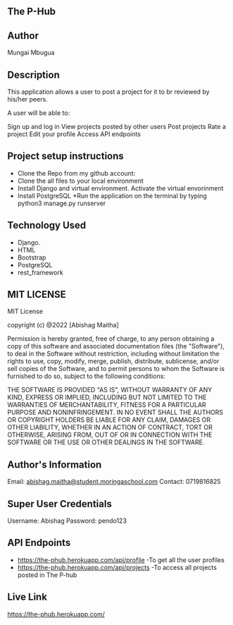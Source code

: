 ## The P-Hub

## Author
Mungai Mbugua

## Description
This application allows a user to post a project for it to br reviewed by his/her peers.

A user will be able to:

Sign up and log in
View projects posted by other users
Post projects
Rate a project
Edit your profile
Access API endpoints

## Project setup instructions
* Clone the Repo from my github account: 
* Clone the all files to your local environment
* Install Django and virtual environment. Activate the virtual envorinment
* Install PostgreSQL
*Run the application on the terminal by typing python3 manage.py runserver

## Technology Used
* Django.
* HTML
* Bootstrap
* PostgreSQL
* rest_framework

## MIT LICENSE
MIT License

copyright (c) @2022 [Abishag Maitha]

Permission is hereby granted, free of charge, to any person obtaining a copy
of this software and associated documentation files (the "Software"), to deal
in the Software without restriction, including without limitation the rights
to use, copy, modify, merge, publish, distribute, sublicense, and/or sell
copies of the Software, and to permit persons to whom the Software is
furnished to do so, subject to the following conditions:


THE SOFTWARE IS PROVIDED "AS IS", WITHOUT WARRANTY OF ANY KIND, EXPRESS OR
IMPLIED, INCLUDING BUT NOT LIMITED TO THE WARRANTIES OF MERCHANTABILITY,
FITNESS FOR A PARTICULAR PURPOSE AND NONINFRINGEMENT. IN NO EVENT SHALL THE
AUTHORS OR COPYRIGHT HOLDERS BE LIABLE FOR ANY CLAIM, DAMAGES OR OTHER
LIABILITY, WHETHER IN AN ACTION OF CONTRACT, TORT OR OTHERWISE, ARISING FROM,
OUT OF OR IN CONNECTION WITH THE SOFTWARE OR THE USE OR OTHER DEALINGS IN THE
SOFTWARE.

## Author's Information
Email: abishag.maitha@student.moringaschool.com
Contact: 0719816825

## Super User Credentials
Username: Abishag
Password: pendo123

## API Endpoints
* https://the-phub.herokuapp.com/api/profile -To get all the user profiles
* https://the-phub.herokuapp.com/api/projects -To access all projects posted in The P-hub

## Live Link
https://the-phub.herokuapp.com/
